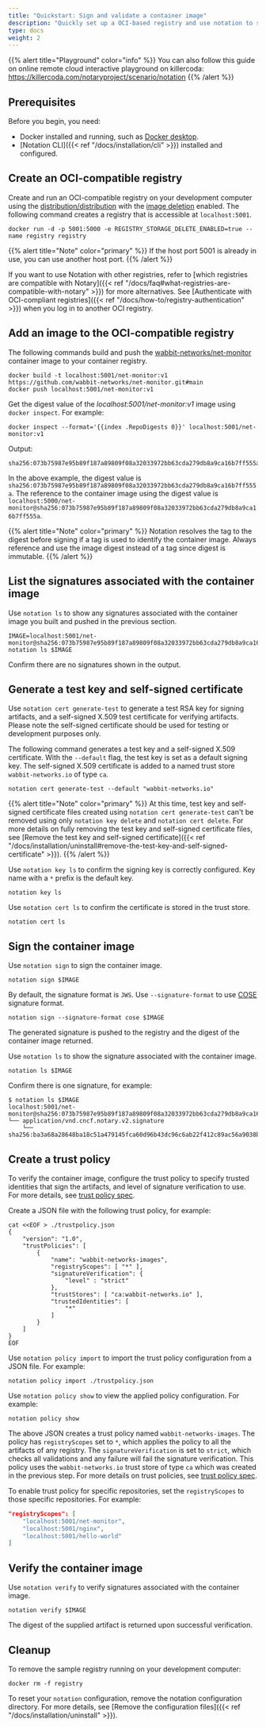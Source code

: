 ```yaml
---
title: "Quickstart: Sign and validate a container image"
description: "Quickly set up a OCI-based registry and use notation to sign and validate a container image"
type: docs
weight: 2
---
```


{{% alert title="Playground" color="info" %}}
You can also follow this guide on online remote cloud interactive playground on killercoda: https://killercoda.com/notaryproject/scenario/notation
{{% /alert %}}

## Prerequisites

Before you begin, you need:

* Docker installed and running, such as [Docker desktop](https://www.docker.com/products/docker-desktop/).
* [Notation CLI]({{< ref "/docs/installation/cli" >}}) installed and configured.

## Create an OCI-compatible registry

Create and run an OCI-compatible registry on your development computer using the [distribution/distribution](https://github.com/distribution/distribution) with the [image deletion](https://docs.docker.com/registry/spec/api/#deleting-an-image) enabled. The following command creates a registry that is accessible at `localhost:5001`. 

```console
docker run -d -p 5001:5000 -e REGISTRY_STORAGE_DELETE_ENABLED=true --name registry registry
```

{{% alert title="Note" color="primary" %}}
If the host port 5001 is already in use, you can use another host port. 
{{% /alert %}}

If you want to use Notation with other registries, refer to [which registries are compatible with Notary]({{< ref "/docs/faq#what-registries-are-compatible-with-notary" >}}) for more alternatives. See [Authenticate with OCI-compliant registries]({{< ref "/docs/how-to/registry-authentication" >}}) when you log in to another OCI registry.

## Add an image to the OCI-compatible registry

The following commands build and push the [wabbit-networks/net-monitor](https://github.com/wabbit-networks/net-monitor#main) container image to your container registry.

```console
docker build -t localhost:5001/net-monitor:v1 https://github.com/wabbit-networks/net-monitor.git#main
docker push localhost:5001/net-monitor:v1
```

Get the digest value of the *localhost:5001/net-monitor:v1* image using `docker inspect`. For example:

```console
docker inspect --format='{{index .RepoDigests 0}}' localhost:5001/net-monitor:v1
```
Output:
```console
sha256:073b75987e95b89f187a89809f08a32033972bb63cda279db8a9ca16b7ff555a
```

In the above example, the digest value is `sha256:073b75987e95b89f187a89809f08a32033972bb63cda279db8a9ca16b7ff555a`. The reference to the container image using the digest value is `localhost:5000/net-monitor@sha256:073b75987e95b89f187a89809f08a32033972bb63cda279db8a9ca16b7ff555a`.

{{% alert title="Note" color="primary" %}}
Notation resolves the tag to the digest before signing if a tag is used to identify the container image. Always reference and use the image digest instead of a tag since digest is immutable.
{{% /alert %}}

## List the signatures associated with the container image

Use `notation ls` to show any signatures associated with the container image you built and pushed in the previous section.

```console
IMAGE=localhost:5001/net-monitor@sha256:073b75987e95b89f187a89809f08a32033972bb63cda279db8a9ca16b7ff555a
notation ls $IMAGE
```

Confirm there are no signatures shown in the output.

## Generate a test key and self-signed certificate

Use `notation cert generate-test` to generate a test RSA key for signing artifacts, and a self-signed X.509 test certificate for verifying artifacts. Please note the self-signed certificate should be used for testing or development purposes only.

The following command generates a test key and a self-signed X.509 certificate. With the `--default` flag, the test key is set as a default signing key. The self-signed X.509 certificate is added to a named trust store `wabbit-networks.io` of type `ca`.

```console
notation cert generate-test --default "wabbit-networks.io"
```

{{% alert title="Note" color="primary" %}}
At this time, test key and self-signed certificate files created using `notation cert generate-test` can't be removed using only `notation key delete` and `notation cert delete`. For more details on fully removing the test key and self-signed certificate files, see [Remove the test key and self-signed certificate]({{< ref "/docs/installation/uninstall#remove-the-test-key-and-self-signed-certificate" >}}).
{{% /alert %}}

Use `notation key ls` to confirm the signing key is correctly configured. Key name with a `*` prefix is the default key.

```console
notation key ls
```

Use `notation cert ls` to confirm the certificate is stored in the trust store.

```console
notation cert ls
```

## Sign the container image

Use `notation sign` to sign the container image.

```console
notation sign $IMAGE
```

By default, the signature format is `JWS`. Use `--signature-format` to use [COSE](https://datatracker.ietf.org/doc/html/rfc8152/) signature format.

```console
notation sign --signature-format cose $IMAGE
```

The generated signature is pushed to the registry and the digest of the container image returned.

Use `notation ls` to show the signature associated with the container image.

```console
notation ls $IMAGE
```

Confirm there is one signature, for example:

```output
$ notation ls $IMAGE
localhost:5001/net-monitor@sha256:073b75987e95b89f187a89809f08a32033972bb63cda279db8a9ca16b7ff555a
└── application/vnd.cncf.notary.v2.signature
    └── sha256:ba3a68a28648ba18c51a479145fca60d96b43dc96c6ab22f412c89ac56a9038b
```

## Create a trust policy

To verify the container image, configure the trust policy to specify trusted identities that sign the artifacts, and level of signature verification to use. For more details, see [trust policy spec](https://github.com/notaryproject/notaryproject/blob/main/specs/trust-store-trust-policy.md#trust-policy).

Create a JSON file with the following trust policy, for example:

```shell
cat <<EOF > ./trustpolicy.json
{
    "version": "1.0",
    "trustPolicies": [
        {
            "name": "wabbit-networks-images",
            "registryScopes": [ "*" ],
            "signatureVerification": {
                "level" : "strict"
            },
            "trustStores": [ "ca:wabbit-networks.io" ],
            "trustedIdentities": [
                "*"
            ]
        }
    ]
}
EOF
```

Use `notation policy import` to import the trust policy configuration from a JSON file. For example:

```shell
notation policy import ./trustpolicy.json
```

Use `notation policy show` to view the applied policy configuration. For example:

```shell
notation policy show
```

The above JSON creates a trust policy named `wabbit-networks-images`. The policy has `registryScopes` set to `*`, which applies the policy to all the artifacts of any registry. The `signatureVerification` is set to `strict`, which checks all validations and any failure will fail the signature verification. This policy uses the `wabbit-networks.io` trust store of type `ca` which was created in the previous step. For more details on trust policies, see [trust policy spec](https://github.com/notaryproject/notaryproject/blob/main/specs/trust-store-trust-policy.md#trust-policy).

To enable trust policy for specific repositories, set the `registryScopes` to those specific repositories. For example:

```json
"registryScopes": [ 
    "localhost:5001/net-monitor",
    "localhost:5001/nginx",
    "localhost:5001/hello-world"
]
```

## Verify the container image

Use `notation verify` to verify signatures associated with the container image.

```console
notation verify $IMAGE
```

The digest of the supplied artifact is returned upon successful verification.

## Cleanup

To remove the sample registry running on your development computer:

```console
docker rm -f registry
```

To reset your `notation` configuration, remove the notation configuration directory. For more details, see [Remove the configuration files]({{< ref "/docs/installation/uninstall" >}}).
